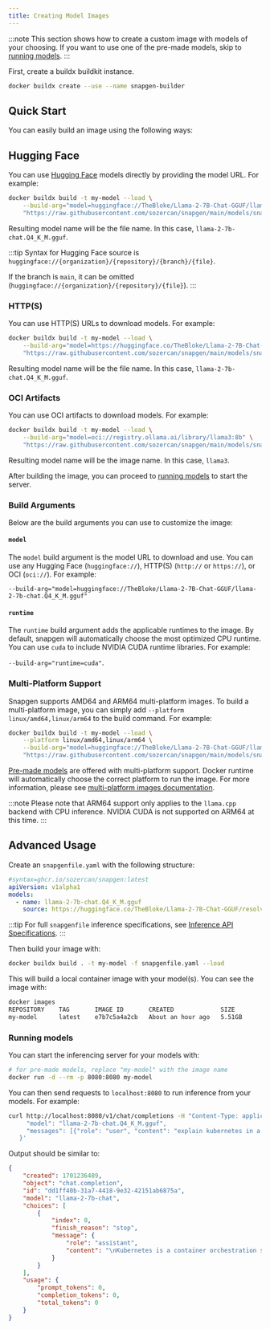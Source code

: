 ```yaml
---
title: Creating Model Images
---
```


:::note
This section shows how to create a custom image with models of your choosing. If you want to use one of the pre-made models, skip to [running models](#running-models).
:::

First, create a buildx buildkit instance.

```bash
docker buildx create --use --name snapgen-builder
```

## Quick Start

You can easily build an image using the following ways:

## Hugging Face

You can use [Hugging Face](https://huggingface.co) models directly by providing the model URL. For example:

```bash
docker buildx build -t my-model --load \
	--build-arg="model=huggingface://TheBloke/Llama-2-7B-Chat-GGUF/llama-2-7b-chat.Q4_K_M.gguf" \
	"https://raw.githubusercontent.com/sozercan/snapgen/main/models/snapgenfile.yaml"
```

Resulting model name will be the file name. In this case, `llama-2-7b-chat.Q4_K_M.gguf`.

:::tip
Syntax for Hugging Face source is `huggingface://{organization}/{repository}/{branch}/{file}`.

If the branch is `main`, it can be omitted (`huggingface://{organization}/{repository}/{file}`).
:::

### HTTP(S)

You can use HTTP(S) URLs to download models. For example:

```bash
docker buildx build -t my-model --load \
    --build-arg="model=https://huggingface.co/TheBloke/Llama-2-7B-Chat-GGUF/resolve/main/llama-2-7b-chat.Q4_K_M.gguf" \
    "https://raw.githubusercontent.com/sozercan/snapgen/main/models/snapgenfile.yaml"
```

Resulting model name will be the file name. In this case, `llama-2-7b-chat.Q4_K_M.gguf`.

### OCI Artifacts

You can use OCI artifacts to download models. For example:

```bash
docker buildx build -t my-model --load \
    --build-arg="model=oci://registry.ollama.ai/library/llama3:8b" \
    "https://raw.githubusercontent.com/sozercan/snapgen/main/models/snapgenfile.yaml"
```

Resulting model name will be the image name. In this case, `llama3`.

After building the image, you can proceed to [running models](#running-models) to start the server.

### Build Arguments

Below are the build arguments you can use to customize the image:

#### `model`

The `model` build argument is the model URL to download and use. You can use any Hugging Face (`huggingface://`), HTTP(S) (`http://` or `https://`), or OCI (`oci://`). For example:

`--build-arg="model=huggingface://TheBloke/Llama-2-7B-Chat-GGUF/llama-2-7b-chat.Q4_K_M.gguf"`

#### `runtime`

The `runtime` build argument adds the applicable runtimes to the image. By default, snapgen will automatically choose the most optimized CPU runtime. You can use `cuda` to include NVIDIA CUDA runtime libraries. For example:

`--build-arg="runtime=cuda"`.

### Multi-Platform Support

Snapgen supports AMD64 and ARM64 multi-platform images. To build a multi-platform image, you can simply add `--platform linux/amd64,linux/arm64` to the build command. For example:

```bash
docker buildx build -t my-model --load \
    --platform linux/amd64,linux/arm64 \
    --build-arg="model=huggingface://TheBloke/Llama-2-7B-Chat-GGUF/llama-2-7b-chat.Q4_K_M.gguf" \
    "https://raw.githubusercontent.com/sozercan/snapgen/main/models/snapgenfile.yaml"
```

[Pre-made models](https://sozercan.github.io/snapgen/docs/premade-models) are offered with multi-platform support. Docker runtime will automatically choose the correct platform to run the image. For more information, please see [multi-platform images documentation](https://docs.docker.com/build/building/multi-platform/).

:::note
Please note that ARM64 support only applies to the `llama.cpp` backend with CPU inference. NVIDIA CUDA is not supported on ARM64 at this time.
:::

## Advanced Usage

Create an `snapgenfile.yaml` with the following structure:

```yaml
#syntax=ghcr.io/sozercan/snapgen:latest
apiVersion: v1alpha1
models:
  - name: llama-2-7b-chat.Q4_K_M.gguf
    source: https://huggingface.co/TheBloke/Llama-2-7B-Chat-GGUF/resolve/main/llama-2-7b-chat.Q4_K_M.gguf
```

:::tip
For full `snapgenfile` inference specifications, see [Inference API Specifications](docs/specs-inference.md).
:::

Then build your image with:

```bash
docker buildx build . -t my-model -f snapgenfile.yaml --load
```

This will build a local container image with your model(s). You can see the image with:

```bash
docker images
REPOSITORY    TAG       IMAGE ID       CREATED             SIZE
my-model      latest    e7b7c5a4a2cb   About an hour ago   5.51GB
```

### Running models

You can start the inferencing server for your models with:

```bash
# for pre-made models, replace "my-model" with the image name
docker run -d --rm -p 8080:8080 my-model
```

You can then send requests to `localhost:8080` to run inference from your models. For example:

```bash
curl http://localhost:8080/v1/chat/completions -H "Content-Type: application/json" -d '{
     "model": "llama-2-7b-chat.Q4_K_M.gguf",
     "messages": [{"role": "user", "content": "explain kubernetes in a sentence"}]
   }'
```

Output should be similar to:

```json
{
    "created": 1701236489,
    "object": "chat.completion",
    "id": "dd1ff40b-31a7-4418-9e32-42151ab6875a",
    "model": "llama-2-7b-chat",
    "choices": [
        {
            "index": 0,
            "finish_reason": "stop",
            "message": {
                "role": "assistant",
                "content": "\nKubernetes is a container orchestration system that automates the deployment, scaling, and management of containerized applications in a microservices architecture."
            }
        }
    ],
    "usage": {
        "prompt_tokens": 0,
        "completion_tokens": 0,
        "total_tokens": 0
    }
}
```

